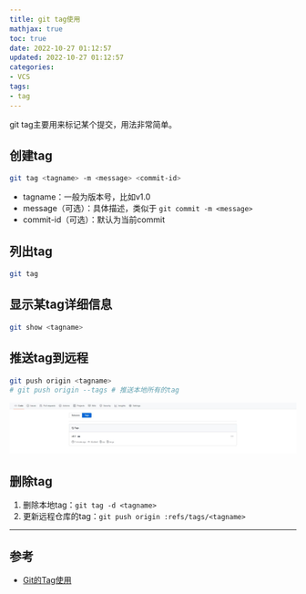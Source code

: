 ```yaml
---
title: git tag使用
mathjax: true
toc: true
date: 2022-10-27 01:12:57
updated: 2022-10-27 01:12:57
categories:
- VCS
tags:
- tag
---
```


git tag主要用来标记某个提交，用法非常简单。

<!--more-->

## 创建tag
```bash
git tag <tagname> -m <message> <commit-id>
```
- tagname：一般为版本号，比如v1.0
- message（可选）：具体描述，类似于 `git commit -m <message>`
- commit-id（可选）：默认为当前commit



## 列出tag
```bash
git tag
```

## 显示某tag详细信息
```bash
git show <tagname>
```

## 推送tag到远程
```bash
git push origin <tagname>
# git push origin --tags # 推送本地所有的tag
```
![tag](./git-tag使用/1.jpg)

## 删除tag
1. 删除本地tag：`git tag -d <tagname>`
2. 更新远程仓库的tag：`git push origin :refs/tags/<tagname>`

___

## 参考
- [Git的Tag使用](https://www.jianshu.com/p/a07777d0b018)